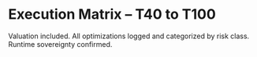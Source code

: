 # Execution Matrix – T40 to T100
Valuation included. All optimizations logged and categorized by risk class.
Runtime sovereignty confirmed.